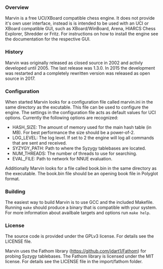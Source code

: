 ### Overview

Marvin is a free UCI/XBoard compatible chess engine. It does not provide it's own user interface, instead is is intended to be used with an UCI or XBoard compatible GUI, such as XBoard/WinBoard, Arena, HIARCS Chess Explorer, Shredder or Fritz. For instructions on how to install the engine see the documentation for the respective GUI.

### History

Marvin was originally released as closed source in 2002 and activly developed until 2005. The last release was 1.3.0. In 2015 the development was restarted and a completely rewritten version was released as open source in 2017.

### Configuration

When started Marvin looks for a configuration file called marvin.ini in the same directory as the excutable. This file can be used to configure the engine. The settings in the configuration file acts as default values for UCI options. Currently the following options are recognized:
* HASH_SIZE: The amount of memory used for the main hash table (in MB). For best performance the size should be a power-of-2.
* LOG_LEVEL: The log level. If set to 2 the engine will log all commands that are sent and received.
* SYZYGY_PATH: Path to where the Syzygy tablebases are located.
* NUM_THREADS: The number of threads to use for searching.
* EVAL_FILE: Path to network for NNUE evaluation.

Additionally Marvin looks for a file called book.bin in the same directory as the executable. The book.bin file should be an opening book file in Polyglot format.

### Building

The easiest way to build Marvin is to use GCC and the included Makefile. Running `make` should produce a binary that is compatible with your system. For more information about availbale targets and options run `make help`.

### License

The source code is provided under the GPLv3 license. For details see the LICENSE file.

Marvin uses the Fathom library (https://github.com/jdart1/Fathom) for probing Syzygy tablebases. The Fathom library is licensed under the MIT license. For details see the LICENSE file in the import/fathom folder.
